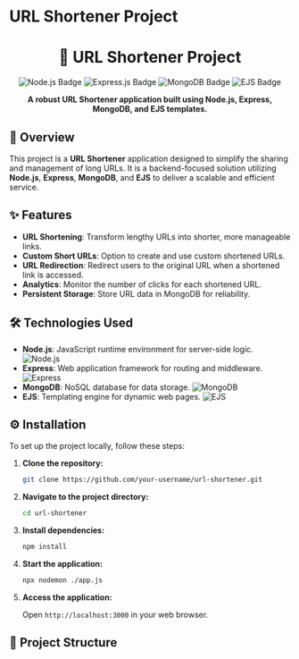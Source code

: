 # URL Shortener Project

<h1 align="center">🔗 URL Shortener Project</h1>

<p align="center">
  <img src="https://img.shields.io/badge/Node.js-339933?style=for-the-badge&logo=nodedotjs&logoColor=white" alt="Node.js Badge"/>
  <img src="https://img.shields.io/badge/Express.js-000000?style=for-the-badge&logo=express&logoColor=white" alt="Express.js Badge"/>
  <img src="https://img.shields.io/badge/MongoDB-47A248?style=for-the-badge&logo=mongodb&logoColor=white" alt="MongoDB Badge"/>
  <img src="https://img.shields.io/badge/EJS-3C3C3D?style=for-the-badge&logo=javascript&logoColor=white" alt="EJS Badge"/>
</p>

<p align="center">
  <strong>A robust URL Shortener application built using Node.js, Express, MongoDB, and EJS templates.</strong>
</p>

## 🚀 Overview

This project is a **URL Shortener** application designed to simplify the sharing and management of long URLs. It is a backend-focused solution utilizing **Node.js**, **Express**, **MongoDB**, and **EJS** to deliver a scalable and efficient service.

## ✨ Features

- **URL Shortening**: Transform lengthy URLs into shorter, more manageable links.
- **Custom Short URLs**: Option to create and use custom shortened URLs.
- **URL Redirection**: Redirect users to the original URL when a shortened link is accessed.
- **Analytics**: Monitor the number of clicks for each shortened URL.
- **Persistent Storage**: Store URL data in MongoDB for reliability.

## 🛠️ Technologies Used

- **Node.js**: JavaScript runtime environment for server-side logic. ![Node.js](https://img.shields.io/badge/Node.js-339933?style=flat-square&logo=nodedotjs&logoColor=white)
- **Express**: Web application framework for routing and middleware. ![Express](https://img.shields.io/badge/Express.js-000000?style=flat-square&logo=express&logoColor=white)
- **MongoDB**: NoSQL database for data storage. ![MongoDB](https://img.shields.io/badge/MongoDB-47A248?style=flat-square&logo=mongodb&logoColor=white)
- **EJS**: Templating engine for dynamic web pages. ![EJS](https://img.shields.io/badge/EJS-3C3C3D?style=flat-square&logo=javascript&logoColor=white)

## ⚙️ Installation

To set up the project locally, follow these steps:

1. **Clone the repository:**

    ```bash
    git clone https://github.com/your-username/url-shortener.git
    ```

2. **Navigate to the project directory:**

    ```bash
    cd url-shortener
    ```

3. **Install dependencies:**

    ```bash
    npm install
    ```

4. **Start the application:**

    ```bash
    npx nodemon ./app.js
    ```

5. **Access the application:**

   Open `http://localhost:3000` in your web browser.

## 📂 Project Structure

